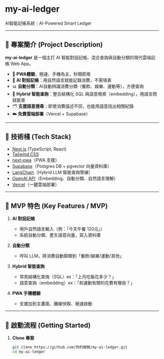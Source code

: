 # my-ai-ledger

AI智能記帳系統｜AI-Powered Smart Ledger

---

## 🚀 專案簡介 (Project Description)

**my-ai-ledger** 是一個主打 AI 智能對話記帳、混合查詢與自動分類的現代雲端記帳 Web App。

- 📱 **PWA體驗**，極速、手機為主，秒開即用
- 🤖 **AI 對話記帳**：用自然語言就能記錄消費，不需填表
- 📊 **自動分類**：AI自動辨識消費分類（餐飲、娛樂、運動等），方便查詢
- 🧠 **Hybrid 智能查詢**：整合結構化 SQL 與語意檢索（embedding），用語言問就能查
- 🗂️ **支援語意搜尋**：即使消費描述不同，也能用語意找出相關紀錄
- ☁️ **免費雲端部署**（Vercel + Supabase）

---

## 🔧 技術棧 (Tech Stack)

- [Next.js](https://nextjs.org/) (TypeScript, React)
- [Tailwind CSS](https://tailwindcss.com/)
- [next-pwa](https://github.com/shadowwalker/next-pwa)（PWA 支援）
- [Supabase](https://supabase.com/)（Postgres DB + pgvector 向量資料庫）
- [LangChain](https://js.langchain.com/)（Hybrid LLM 智能查詢管線）
- [OpenAI API](https://platform.openai.com/)（Embedding、自動分類、自然語言理解）
- [Vercel](https://vercel.com/)（一鍵雲端部署）

---

## 🌟 MVP 特色 (Key Features / MVP)

1. **AI 對話記帳**  
   - 用戶自然語言輸入（例：「今天午餐 120元」）
   - 系統自動分類、產生語意向量，寫入資料庫

2. **自動分類**  
   - 呼叫 LLM，將消費自動歸類到「餐飲/娛樂/運動/其他」

3. **Hybrid 智能查詢**  
   - 常見結構化查詢（SQL）ex：「上月吃飯花多少？」
   - 語意查詢（embedding）ex：「和運動有關的花費有哪些？」

4. **PWA 手機體驗**  
   - 支援加到主畫面、離線快取、極速啟動

---

## 🏁 啟動流程 (Getting Started)

1. **Clone 專案**
   ```bash
   git clone https://github.com/你的帳號/my-ai-ledger.git
   cd my-ai-ledger
